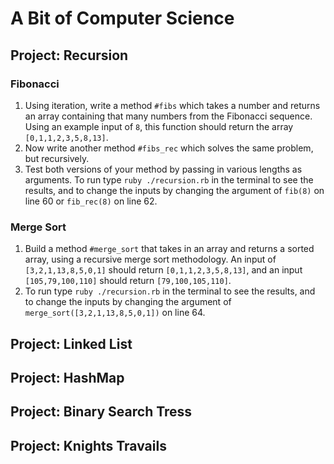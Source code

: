 # A Bit of Computer Science

## Project: Recursion
### Fibonacci
1. Using iteration, write a method `#fibs` which takes a number and returns an array containing that many numbers from the Fibonacci sequence. Using an example input of `8`, this function should return the array `[0,1,1,2,3,5,8,13]`.
2. Now write another method `#fibs_rec` which solves the same problem, but recursively.
3. Test both versions of your method by passing in various lengths as arguments. To run type `ruby ./recursion.rb` in the terminal to see the results, and to change the inputs by changing the argument of `fib(8)` on line 60 or `fib_rec(8)` on line 62.
### Merge Sort
1. Build a method `#merge_sort` that takes in an array and returns a sorted array, using a recursive merge sort methodology. An input of `[3,2,1,13,8,5,0,1]` should return `[0,1,1,2,3,5,8,13]`, and an input `[105,79,100,110]` should return `[79,100,105,110]`.
2. To run type `ruby ./recursion.rb` in the terminal to see the results, and to change the inputs by changing the argument of `merge_sort([3,2,1,13,8,5,0,1])` on line 64.
## Project: Linked List

## Project: HashMap

## Project: Binary Search Tress

## Project: Knights Travails